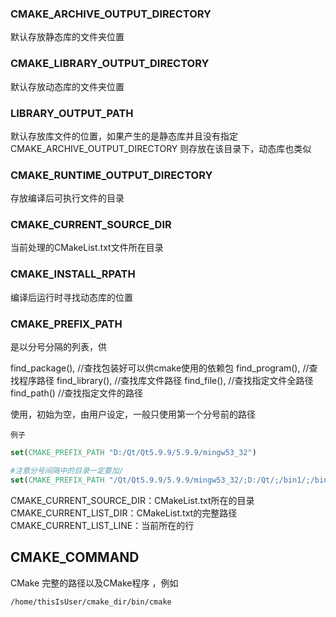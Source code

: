 ### CMAKE_ARCHIVE_OUTPUT_DIRECTORY

默认存放静态库的文件夹位置


### CMAKE_LIBRARY_OUTPUT_DIRECTORY

默认存放动态库的文件夹位置


### LIBRARY_OUTPUT_PATH

默认存放库文件的位置，如果产生的是静态库并且没有指定 CMAKE_ARCHIVE_OUTPUT_DIRECTORY 则存放在该目录下，动态库也类似

### CMAKE_RUNTIME_OUTPUT_DIRECTORY

存放编译后可执行文件的目录

### CMAKE_CURRENT_SOURCE_DIR

当前处理的CMakeList.txt文件所在目录

### CMAKE_INSTALL_RPATH

编译后运行时寻找动态库的位置

### CMAKE_PREFIX_PATH
是以分号分隔的列表，供

find_package(), //查找包装好可以供cmake使用的依赖包
find_program(), //查找程序路径
find_library(), //查找库文件路径
find_file(),    //查找指定文件全路径
find_path()     //查找指定文件的路径

使用，初始为空，由用户设定，一般只使用第一个分号前的路径

`例子`
```cmake
set(CMAKE_PREFIX_PATH "D:/Qt/Qt5.9.9/5.9.9/mingw53_32")

#注意分号间隔中的目录一定要加/
set(CMAKE_PREFIX_PATH "/Qt/Qt5.9.9/5.9.9/mingw53_32/;D:/Qt/;/bin1/;/bin2/;/bin3/;/bin4/")
```


CMAKE_CURRENT_SOURCE_DIR：CMakeList.txt所在的目录
CMAKE_CURRENT_LIST_DIR：CMakeList.txt的完整路径
CMAKE_CURRENT_LIST_LINE：当前所在的行

## CMAKE_COMMAND

CMake 完整的路径以及CMake程序 ，例如

```bash
/home/thisIsUser/cmake_dir/bin/cmake
```

